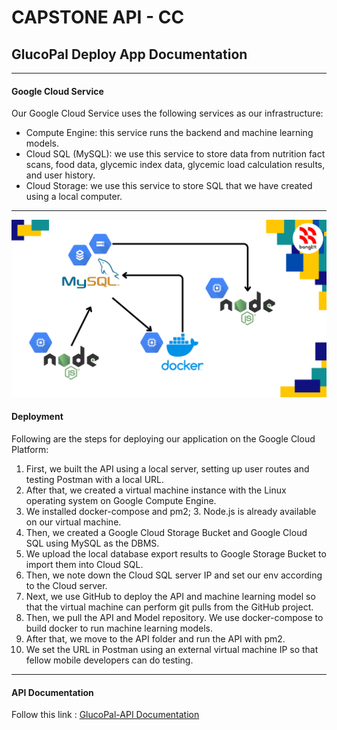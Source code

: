 # CAPSTONE API - CC 

## GlucoPal Deploy App Documentation
---
#### Google Cloud Service
​Our Google Cloud Service uses the following services as our infrastructure:
* Compute Engine: this service runs the backend and machine learning models.
* Cloud SQL (MySQL): we use this service to store data from nutrition fact scans, food data, glycemic index data, glycemic load calculation results, and user history.
* Cloud Storage: we use this service to store SQL that we have created using a local computer.
---
![Alur](alur.png)
#### Deployment
Following are the steps for deploying our application on the Google Cloud Platform:
1. First, we built the API using a local server, setting up user routes and testing Postman with a local URL.
2. After that, we created a virtual machine instance with the Linux operating system on Google Compute Engine.
3. We installed docker-compose and pm2; 3. Node.js is already available on our virtual machine.
4. Then, we created a Google Cloud Storage Bucket and Google Cloud SQL using MySQL as the DBMS.
5. We upload the local database export results to Google Storage Bucket to import them into Cloud SQL.
6. Then, we note down the Cloud SQL server IP and set our env according to the Cloud server.
7. Next, we use GitHub to deploy the API and machine learning model so that the virtual machine can perform git pulls from the GitHub project.
8. Then, we pull the API and Model repository. We use docker-compose to build docker to run machine learning models.
9. After that, we move to the API folder and run the API with pm2.
10. We set the URL in Postman using an external virtual machine IP so that fellow mobile developers can do testing.
---
#### API Documentation
Follow this link : [GlucoPal-API Documentation](https://docs.google.com/document/d/1KCHKgnkhBPUZgBfTff7au2YkiAGYoQoxin4eBfa0Xks/edit?usp=sharing)
